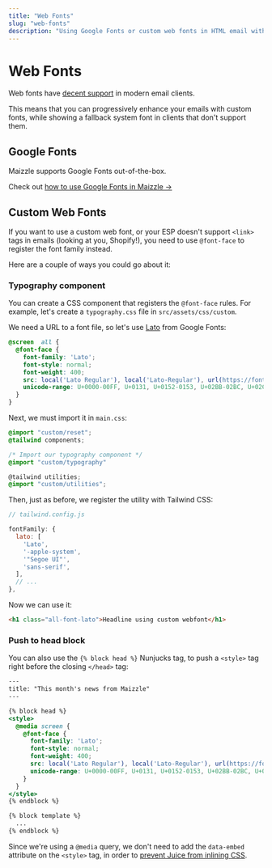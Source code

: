 ```yaml
---
title: "Web Fonts"
slug: "web-fonts"
description: "Using Google Fonts or custom web fonts in HTML email with font face and media queries in Maizzle"
---
```


# Web Fonts

Web fonts have [decent support](https://www.campaignmonitor.com/css/text-fonts/font-face/) in modern email clients. 

This means that you can progressively enhance your emails with custom fonts, while showing a fallback system font in clients that don't support them.

## Google Fonts

Maizzle supports Google Fonts out-of-the-box. 

Check out [how to use Google Fonts in Maizzle &rarr;](/docs/google-fonts/)

## Custom Web Fonts

If you want to use a custom web font, or your ESP doesn't support `<link>` tags in emails (looking at you, Shopify!), you need to use `@font-face` to register the font family instead.

Here are a couple of ways you could go about it:

### Typography component

You can create a CSS component that registers the `@font-face` rules. For example, let's create a `typography.css` file in `src/assets/css/custom`. 

We need a URL to a font file, so let's use [Lato](https://fonts.google.com/specimen/Lato) from Google Fonts:

```css
@screen  all {
  @font-face {
    font-family: 'Lato';
    font-style: normal;
    font-weight: 400;
    src: local('Lato Regular'), local('Lato-Regular'), url(https://fonts.gstatic.com/s/lato/v14/S6uyw4BMUTPHjx4wXg.woff2) format('woff2');
    unicode-range: U+0000-00FF, U+0131, U+0152-0153, U+02BB-02BC, U+02C6, U+02DA, U+02DC, U+2000-206F, U+2074, U+20AC, U+2122, U+2191, U+2193, U+2212, U+2215, U+FEFF, U+FFFD;
  }
}
```

Next, we must import it in `main.css`:

```css
@import "custom/reset";
@tailwind components;

/* Import our typography component */
@import "custom/typography"

@tailwind utilities;
@import "custom/utilities";
```

Then, just as before, we register the utility with Tailwind CSS:

```js
// tailwind.config.js

fontFamily: {
  lato: [
    'Lato',
    '-apple-system',
    '"Segoe UI"',
    'sans-serif',
  ],
  // ...
},
```

Now we can use it:

```html
<h1 class="all-font-lato">Headline using custom webfont</h1>
```

### Push to head block

You can also use the `{% block head %}` Nunjucks tag, to push a `<style>` tag right before the closing `</head>` tag:

```handlebars
---
title: "This month's news from Maizzle"
---

{% block head %}
<style>
  @media screen {
    @font-face {
      font-family: 'Lato';
      font-style: normal;
      font-weight: 400;
      src: local('Lato Regular'), local('Lato-Regular'), url(https://fonts.gstatic.com/s/lato/v14/S6uyw4BMUTPHjx4wXg.woff2) format('woff2');
      unicode-range: U+0000-00FF, U+0131, U+0152-0153, U+02BB-02BC, U+02C6, U+02DA, U+02DC, U+2000-206F, U+2074, U+20AC, U+2122, U+2191, U+2193, U+2212, U+2215, U+FEFF, U+FFFD;
    }
  }
</style>
{% endblock %}

{% block template %}
  ...
{% endblock %}
```

<div class="bg-gray-100 border-l-4 border-gradient-b-ocean-light p-4 mb-4 text-md" role="alert">
  <div class="text-gray-600">Since we're using a <code class="shiki-inline">@media</code> query, we don't need to add the <code class="shiki-inline">data-embed</code> attribute on the <code class="shiki-inline">&lt;style&gt;</code> tag, in order to <a href="/docs/tailwindcss/#prevent-inlining">prevent Juice from inlining CSS</a>.</div>
</div>

